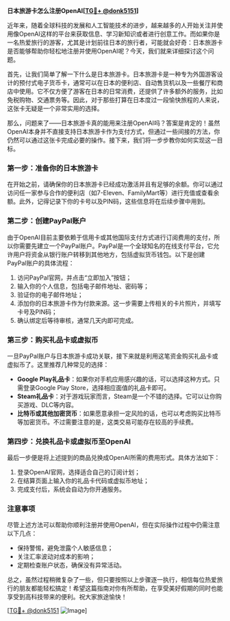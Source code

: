 **日本旅游卡怎么注册OpenAI[[TG💪+ @donk5151](https://t.me/s/donk5151)]**

近年来，随着全球科技的发展和人工智能技术的进步，越来越多的人开始关注并使用像OpenAI这样的平台来获取信息、学习新知识或者进行创意工作。而如果你是一名热爱旅行的游客，尤其是计划前往日本的旅行者，可能就会好奇：日本旅游卡是否能够帮助你轻松地注册并使用OpenAI呢？今天，我们就来详细探讨这个问题。

首先，让我们简单了解一下什么是日本旅游卡。日本旅游卡是一种专为外国游客设计的预付式电子货币卡，通常可以在日本的便利店、自动售货机以及一些餐厅和商店中使用。它不仅方便了游客在日本的日常消费，还提供了许多额外的服务，比如免税购物、交通票务等。因此，对于那些打算在日本度过一段愉快旅程的人来说，这张卡无疑是一个非常实用的选择。

那么，问题来了——日本旅游卡真的能用来注册OpenAI吗？答案是肯定的！虽然OpenAI本身并不直接支持日本旅游卡作为支付方式，但通过一些间接的方法，你仍然可以通过这张卡完成必要的操作。接下来，我们将一步步教你如何实现这一目标。

### 第一步：准备你的日本旅游卡

在开始之前，请确保你的日本旅游卡已经成功激活并且有足够的余额。你可以通过访问任一家参与合作的便利店（如7-Eleven、FamilyMart等）进行充值或查看余额。此外，记得记录下你的卡号以及PIN码，这些信息将在后续步骤中用到。

### 第二步：创建PayPal账户

由于OpenAI目前主要依赖于信用卡或其他国际支付方式进行订阅费用的支付，所以你需要先建立一个PayPal账户。PayPal是一个全球知名的在线支付平台，它允许用户将资金从银行账户转移到其他地方，包括虚拟货币钱包。以下是创建PayPal账户的具体流程：

1. 访问PayPal官网，并点击“立即加入”按钮；
2. 输入你的个人信息，包括电子邮件地址、密码等；
3. 验证你的电子邮件地址；
4. 添加你的日本旅游卡作为付款来源。这一步需要上传相关的卡片照片，并填写卡号及PIN码；
5. 确认绑定后等待审核，通常几天内即可完成。

### 第三步：购买礼品卡或虚拟币

一旦PayPal账户与日本旅游卡成功关联，接下来就是利用这笔资金购买礼品卡或虚拟币了。这里推荐几种常见的选择：

- **Google Play礼品卡**：如果你对手机应用感兴趣的话，可以选择这种方式。只需登录Google Play Store，选择相应面值的礼品卡即可。
- **Steam礼品卡**：对于游戏玩家而言，Steam是一个不错的选择。它可以让你购买游戏、DLC等内容。
- **比特币或其他加密货币**：如果愿意承担一定风险的话，也可以考虑购买比特币等加密货币。不过需要注意的是，这类交易可能存在较高的手续费。

### 第四步：兑换礼品卡或虚拟币至OpenAI

最后一步便是将上述提到的商品兑换成OpenAI所需的费用形式。具体方法如下：

1. 登录OpenAI官网，选择适合自己的订阅计划；
2. 在结算页面上输入你的礼品卡代码或虚拟币地址；
3. 完成支付后，系统会自动为你开通服务。

### 注意事项

尽管上述方法可以帮助你顺利注册并使用OpenAI，但在实际操作过程中仍需注意以下几点：

- 保持警惕，避免泄露个人敏感信息；
- 关注汇率波动对成本的影响；
- 定期检查账户状态，确保没有异常活动。

总之，虽然过程稍微复杂了一些，但只要按照以上步骤逐一执行，相信每位热爱旅行的朋友都能轻松搞定！希望这篇指南对你有所帮助，在享受美好假期的同时也能享受到高科技带来的便利。祝大家旅途愉快！

[[TG💪+ @donk5151](https://t.me/s/donk5151) ![Image](https://i.postimg.cc/rwNCRYN7/Snipaste-2025-04-30-17-27-05.png)]
